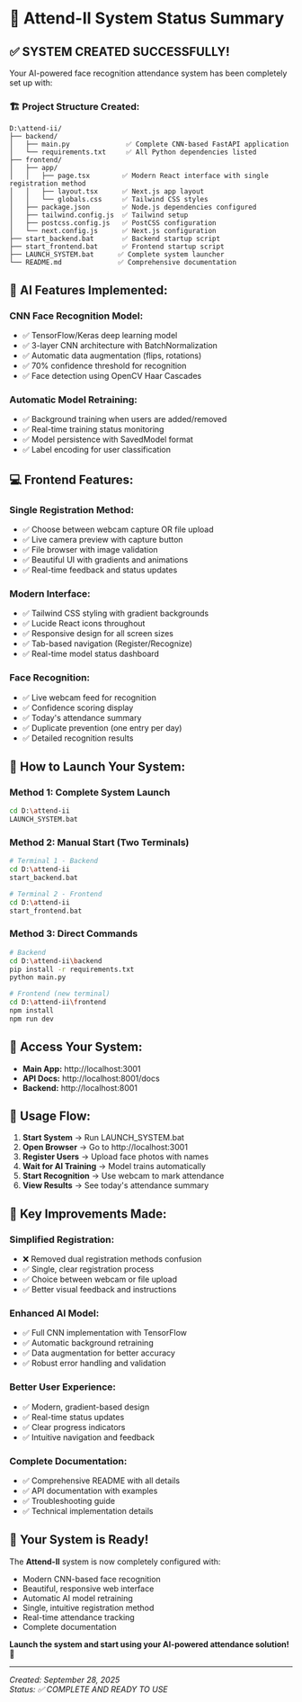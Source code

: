# 🎯 Attend-II System Status Summary

## ✅ **SYSTEM CREATED SUCCESSFULLY!**

Your AI-powered face recognition attendance system has been completely set up with:

### 🏗️ **Project Structure Created:**
```
D:\attend-ii/
├── backend/
│   ├── main.py              ✅ Complete CNN-based FastAPI application
│   └── requirements.txt     ✅ All Python dependencies listed
├── frontend/
│   ├── app/
│   │   ├── page.tsx        ✅ Modern React interface with single registration method
│   │   ├── layout.tsx      ✅ Next.js app layout
│   │   └── globals.css     ✅ Tailwind CSS styles
│   ├── package.json        ✅ Node.js dependencies configured
│   ├── tailwind.config.js  ✅ Tailwind setup
│   ├── postcss.config.js   ✅ PostCSS configuration
│   └── next.config.js      ✅ Next.js configuration
├── start_backend.bat       ✅ Backend startup script
├── start_frontend.bat      ✅ Frontend startup script
├── LAUNCH_SYSTEM.bat      ✅ Complete system launcher
└── README.md              ✅ Comprehensive documentation
```

## 🧠 **AI Features Implemented:**

### **CNN Face Recognition Model:**
- ✅ TensorFlow/Keras deep learning model
- ✅ 3-layer CNN architecture with BatchNormalization
- ✅ Automatic data augmentation (flips, rotations)
- ✅ 70% confidence threshold for recognition
- ✅ Face detection using OpenCV Haar Cascades

### **Automatic Model Retraining:**
- ✅ Background training when users are added/removed
- ✅ Real-time training status monitoring
- ✅ Model persistence with SavedModel format
- ✅ Label encoding for user classification

## 💻 **Frontend Features:**

### **Single Registration Method:**
- ✅ Choose between webcam capture OR file upload
- ✅ Live camera preview with capture button
- ✅ File browser with image validation
- ✅ Beautiful UI with gradients and animations
- ✅ Real-time feedback and status updates

### **Modern Interface:**
- ✅ Tailwind CSS styling with gradient backgrounds
- ✅ Lucide React icons throughout
- ✅ Responsive design for all screen sizes
- ✅ Tab-based navigation (Register/Recognize)
- ✅ Real-time model status dashboard

### **Face Recognition:**
- ✅ Live webcam feed for recognition
- ✅ Confidence scoring display
- ✅ Today's attendance summary
- ✅ Duplicate prevention (one entry per day)
- ✅ Detailed recognition results

## 🚀 **How to Launch Your System:**

### **Method 1: Complete System Launch**
```bash
cd D:\attend-ii
LAUNCH_SYSTEM.bat
```

### **Method 2: Manual Start (Two Terminals)**
```bash
# Terminal 1 - Backend
cd D:\attend-ii
start_backend.bat

# Terminal 2 - Frontend
cd D:\attend-ii  
start_frontend.bat
```

### **Method 3: Direct Commands**
```bash
# Backend
cd D:\attend-ii\backend
pip install -r requirements.txt
python main.py

# Frontend (new terminal)
cd D:\attend-ii\frontend
npm install
npm run dev
```

## 📱 **Access Your System:**
- **Main App:** http://localhost:3001
- **API Docs:** http://localhost:8001/docs
- **Backend:** http://localhost:8001

## 🎯 **Usage Flow:**

1. **Start System** → Run LAUNCH_SYSTEM.bat
2. **Open Browser** → Go to http://localhost:3001
3. **Register Users** → Upload face photos with names
4. **Wait for AI Training** → Model trains automatically
5. **Start Recognition** → Use webcam to mark attendance
6. **View Results** → See today's attendance summary

## 🔧 **Key Improvements Made:**

### **Simplified Registration:**
- ❌ Removed dual registration methods confusion
- ✅ Single, clear registration process
- ✅ Choice between webcam or file upload
- ✅ Better visual feedback and instructions

### **Enhanced AI Model:**
- ✅ Full CNN implementation with TensorFlow
- ✅ Automatic background retraining
- ✅ Data augmentation for better accuracy
- ✅ Robust error handling and validation

### **Better User Experience:**
- ✅ Modern, gradient-based design
- ✅ Real-time status updates
- ✅ Clear progress indicators
- ✅ Intuitive navigation and feedback

### **Complete Documentation:**
- ✅ Comprehensive README with all details
- ✅ API documentation with examples
- ✅ Troubleshooting guide
- ✅ Technical implementation details

## 🎊 **Your System is Ready!**

The **Attend-II** system is now completely configured with:
- Modern CNN-based face recognition
- Beautiful, responsive web interface  
- Automatic AI model retraining
- Single, intuitive registration method
- Real-time attendance tracking
- Complete documentation

**Launch the system and start using your AI-powered attendance solution!** 🚀

---

*Created: September 28, 2025*  
*Status: ✅ COMPLETE AND READY TO USE*